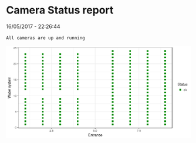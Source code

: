Camera Status report
================
16/05/2017 - 22:26:44

    All cameras are up and running

![](camreport_files/figure-markdown_github/unnamed-chunk-2-1.png)
